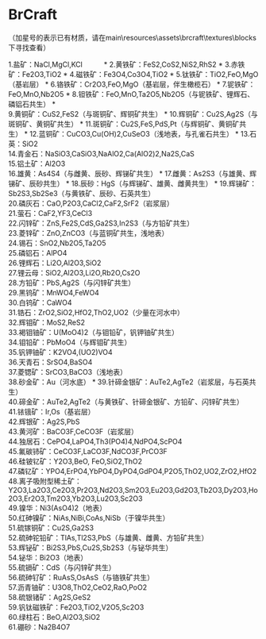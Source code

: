 # BrCraft            

（加星号的表示已有材质，请在main\resources\assets\brcraft\textures\blocks下寻找查看）

1.盐矿：NaCl,MgCl,KCl            *
2.黄铁矿：FeS2,CoS2,NiS2,RhS2            *
3.赤铁矿：Fe2O3,TiO2            *
4.磁铁矿：Fe3O4,Co3O4,TiO2            *
5.钛铁矿：TiO2,FeO,MgO（基岩层）            *
6.铬铁矿：Cr2O3,FeO,MgO（基岩层，伴生橄榄石）            *
7.铌铁矿：FeO,MnO,Nb2O5            *
8.钽铁矿：FeO,MnO,Ta2O5,Nb2O5（与铌铁矿、锂辉石、磷铝石共生）         *   
9.黄铜矿：CuS2,FeS2（与斑铜矿、辉铜矿共生）            *
10.辉铜矿：Cu2S,Ag2S（与斑铜矿、黄铜矿共生）            *
11.斑铜矿：Cu2S,FeS,PdS,Pt（与辉铜矿、黄铜矿共生）            *
12.蓝铜矿：CuCO3,Cu(OH)2,CuSeO3（浅地表，与孔雀石共生）            *
13.石英：SiO2            
14.青金石：NaSiO3,CaSiO3,NaAlO2,Ca(AlO2)2,Na2S,CaS            
15.铝土矿：Al2O3            
16.雄黄：As4S4（与雌黄、辰砂、辉锑矿共生）            *
17.雌黄：As2S3（与雄黄、辉锑矿、辰砂共生）            *
18.辰砂：HgS（与辉锑矿、雄黄、雌黄共生）            *
19.辉锑矿：Sb2S3,Sb2Se3（与黄铁矿、辰砂、石英共生）            
20.磷灰石：CaO,P2O3,CaCl2,CaF2,SrF2（岩浆层）            
21.萤石：CaF2,YF3,CeCl3            
22.闪锌矿：ZnS,Fe2S,CdS,Ga2S3,In2S3（与方铅矿共生）            
23.菱锌矿：ZnO,ZnCO3（与蓝铜矿共生，浅地表）            
24.锡石：SnO2,Nb2O5,Ta2O5            
25.磷铝石：AlPO4            
26.锂辉石：Li2O,Al2O3,SiO2            
27.锂云母：SiO2,Al2O3,Li2O,Rb2O,Cs2O            
28.方铅矿：PbS,Ag2S（与闪锌矿共生）            
29.黑钨矿：MnWO4,FeWO4            
30.白钨矿：CaWO4            
31.锆石：ZrO2,SiO2,HfO2,ThO2,UO2（少量在河水中）            
32.辉钼矿：MoS2,ReS2            
33.褐钼铀矿：U(MoO4)2（与钼铅矿，钒钾铀矿共生）            
34.钼铅矿：PbMoO4（与辉钼矿共生）            
35.钒钾铀矿：K2VO4,(UO2)VO4            
36.天青石：SrSO4,BaSO4            
37.菱锶矿：SrCO3,BaCO3（浅地表）            
38.砂金矿：Au（河水底）            *
39.针碲金银矿：AuTe2,AgTe2（岩浆层，与石英共生）            
40.碲金矿：AuTe2,AgTe2（与黄铁矿、针碲金银矿、方铅矿、闪锌矿共生）            
41.铱锇矿：Ir,Os（基岩层）            
42.辉银矿：Ag2S,PbS            
43.黄河矿：BaCO3F,CeCO3F（岩浆层）            
44.独居石：CePO4,LaPO4,Th3(PO4)4,NdPO4,ScPO4            
45.氟碳铈矿：CeCO3F,LaCO3F,NdCO3F,PrCO3F            
46.硅铍钇矿：Y2O3,BeO,	FeO,SiO2,ThO2            
47.磷钇矿：YPO4,ErPO4,YbPO4,DyPO4,GdPO4,P2O5,ThO2,UO2,ZrO2,HfO2            
48.离子吸附型稀土矿：Y2O3,La2O3,Ce2O3,Pr2O3,Nd2O3,Sm2O3,Eu2O3,Gd2O3,Tb2O3,Dy2O3,Ho2O3,Er2O3,Tm2O3,Yb2O3,Lu2O3,Sc2O3            
49.镍华：Ni3(AsO4)2（地表）            
50.红砷镍矿：NiAs,NiBi,CoAs,NiSb（于镍华共生）            
51.硫镓铜矿：Cu2S,Ga2S3            
52.硫砷铊铅矿：TlAs,Tl2S3,PbS（与雄黄、雌黄、方铅矿共生）            
53.辉铋矿：Bi2S3,PbS,Cu2S,Sb2S3（与铋华共生）            
54.铋华：Bi2O3（地表）            
55.硫镉矿：CdS（与闪锌矿共生）            
56.硫砷钌矿：RuAsS,OsAsS（与铬铁矿共生）            
57.沥青铀矿：U3O8,ThO2,CeO2,RaO,PoO2            
58.硫银锗矿：Ag2S,GeS2            
59.钒钛磁铁矿：Fe2O3,TiO2,V2O5,Sc2O3            
60.绿柱石：BeO,Al2O3,SiO2 	            
61.硼砂：Na2B4O7            
